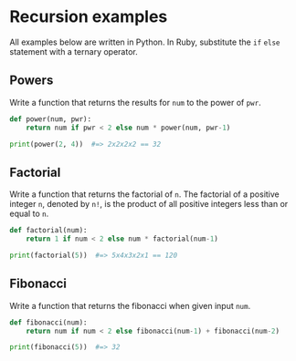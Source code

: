 # Recursion examples

All examples below are written in Python. In Ruby, substitute the `if` `else` 
statement with a ternary operator.

## Powers

Write a function that returns the results for `num` to the power of `pwr`.

```python
def power(num, pwr):
    return num if pwr < 2 else num * power(num, pwr-1)

print(power(2, 4))  #=> 2x2x2x2 == 32
```

## Factorial

Write a function that returns the factorial of `n`. The factorial of a positive 
integer `n`, denoted by `n!`, is the product of all positive integers less than 
or equal to `n`.

```python
def factorial(num):
    return 1 if num < 2 else num * factorial(num-1)

print(factorial(5))  #=> 5x4x3x2x1 == 120
```

## Fibonacci

Write a function that returns the fibonacci when given input `num`.

```python
def fibonacci(num):
    return num if num < 2 else fibonacci(num-1) + fibonacci(num-2)

print(fibonacci(5))  #=> 32
```
